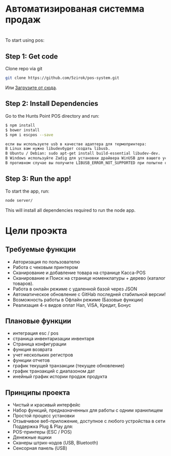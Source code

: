 # Автоматизированая системма продаж


# 

To start using pos:

## Step 1: Get code

Clone repo via git 
```bash
git clone https://github.com/5zirok/pos-system.git
```

Или [Загрузите от сюда](https://github.com/5zirok/pos-system/archive/master.zip).

## Step 2: Install Dependencies

Go to the Hunts Point POS directory and run:

```bash
$ npm install
$ bower install
$ npm i escpos --save

если вы используете usb в качестве адаптера для термопринтера:
В Linux вам нужно libudevбудет создать libusb.
В Ubuntu / Debian: sudo apt-get install build-essential libudev-dev.
В Windows используйте Zadig для установки драйвера WinUSB для вашего устройства USB.
В противном случае вы получите LIBUSB_ERROR_NOT_SUPPORTED при попытке открыть устройства.
```

## Step 3: Run the app!

To start the app, run:

```bash
node server/
```

This will install all dependencies required to run the node app.

# Цели проэкта

## Требуемые функции

- Авторизация по пользователю
- Работа с чековым принтером
- Сканирование и добавление товара на странице Касса-POS
- Сканирование и Поиск на странице номенклатуры + дерево (каталог товаров).
- Работа в онлайн режиме с удаленной базой через JSON
- Автоматическое обновление с GitHab последней стабильной версии!
- Возможность работы в Офлайн режиме (Базовые функции)
- Реализация 4-х видов оплат Нал, VISA, Кредит, Бонус



## Плановые функции

- интеграция esc / pos
- страница инвентаризации инвентаря
- Страница конфигурации
- функция возврата
- учет нескольких регистров
- функции отчетов
- график текущей транзакции (текущее обновление)
- график транзакций с диапазоном дат
- инейный график истории продаж продукта


## Принципы проекта

- Чистый и красивый интерфейс
- Набор функций, предназначенных для работы с одним хранилищем
- Простой процесс установки
- Отзывчивое веб-приложение, доступное с любого устройства в сети
Поддержка Plug & Play для:
- POS-принтеры (ESC / POS)
- Денежные ящики
- Сканеры штрих-кодов (USB, Bluetooth)
- Сенсорная панель (USB)
